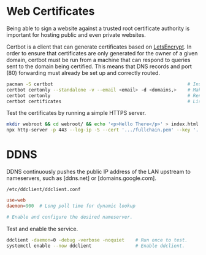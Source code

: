 # Web Certificates

Being able to sign a website against a trusted root certificate authority is important for hosting public and
even private websites.

Certbot is a client that can generate certificates based on [LetsEncrypt](https://letsencrypt.org/).
In order to ensure that certificates are only generated for the owner of a given domain, certbot must be run
from a machine that can respond to queries sent to the domain being certified.
This means that DNS records and port (80) forwarding must already be set up and correctly routed.

```bash
pacman -S certbot                                                 # Install certbot.
certbot certonly --standalone -v --email <email> -d <domains,>    # Make new certificates.
certbot certonly                                                  # Renew expired certificates.
certbot certificates                                              # List certificates.
```

Test the certificates by running a simple HTTPS server.

```bash
mkdir webroot && cd webroot/ && echo '<p>Hello There</p>' > index.html
npx http-server -p 443 --log-ip -S --cert '.../fullchain.pem' --key '.../privkey.pem'
```


# DDNS
DDNS continuously pushes the public IP address of the LAN upstream to nameservers, such as [ddns.net] or [domains.google.com].

`/etc/ddclient/ddclient.conf`
```ddclient.conf
use=web
daemon=900  # Long poll time for dynamic lookup

# Enable and configure the desired nameserver.
```

Test and enable the service.

```bash
ddclient -daemon=0 -debug -verbose -noquiet    # Run once to test.
systemctl enable --now ddclient                # Enable ddclient.
```
